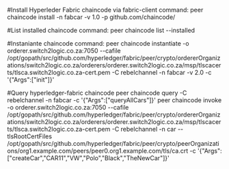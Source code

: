 #Install Hyperleder Fabric chaincode via fabric-client
command: peer chaincode install -n fabcar -v 1.0 -p github.com/chaincode/

#List installed chaincode
command: peer chaincode list --installed

#Instaniante chaincode
command: peer chaincode instantiate -o orderer.switch2logic.co.za:7050 --cafile /opt/gopath/src/github.com/hyperledger/fabric/peer/crypto/ordererOrganizations/switch2logic.co.za/orderers/orderer.switch2logic.co.za/msp/tlscacerts/tlsca.switch2logic.co.za-cert.pem -C rebelchannel -n fabcar -v 2.0 -c '{"Args":["init"]}' 

#Query hyperledger-fabric chaincode
peer chaincode query -C rebelchannel -n fabcar -c '{"Args":["queryAllCars"]}'
peer chaincode invoke -o orderer.switch2logic.co.za:7050 --cafile /opt/gopath/src/github.com/hyperledger/fabric/peer/crypto/ordererOrganizations/switch2logic.co.za/orderers/orderer.switch2logic.co.za/msp/tlscacerts/tlsca.switch2logic.co.za-cert.pem -C rebelchannel -n car  --tlsRootCertFiles /opt/gopath/src/github.com/hyperledger/fabric/peer/crypto/peerOrganizations/org1.example.com/peers/peer0.org1.example.com/tls/ca.crt -c '{"Args":["createCar","CAR11","VW","Polo","Black","TheNewCar"]}'
